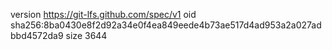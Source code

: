 version https://git-lfs.github.com/spec/v1
oid sha256:8ba0430e8f2d92a34e0f4ea849eede4b73ae517d4ad953a2a027adbbd4572da9
size 3644
